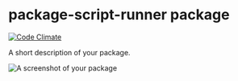 # package-script-runner package
[![Code Climate](https://codeclimate.com/github/ericadamski/atom-package-script-runner/badges/gpa.svg)](https://codeclimate.com/github/ericadamski/atom-package-script-runner)

A short description of your package.

![A screenshot of your package](https://f.cloud.github.com/assets/69169/2290250/c35d867a-a017-11e3-86be-cd7c5bf3ff9b.gif)
